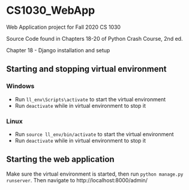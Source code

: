 # CS1030_WebApp
Web Application project for Fall 2020 CS 1030

Source Code found in Chapters 18-20 of Python Crash Course, 2nd ed.

Chapter 18 - Django installation and setup

## Starting and stopping virtual environment
### Windows
* Run `ll_env\Scripts\activate` to start the virtual environment
* Run `deactivate` while in virtual environment to stop it

### Linux
* Run `source ll_env/bin/activate` to start the virtual environment
* Run `deactivate` while in virtual environment to stop it

## Starting the web application
Make sure the virtual environment is started, then run `python manage.py runserver`. Then navigate to http://localhost:8000/admin/
